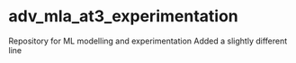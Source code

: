 # adv_mla_at3_experimentation
Repository for ML modelling and experimentation
Added a slightly different line